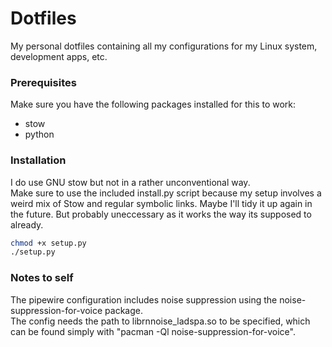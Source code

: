 # Dotfiles

My personal dotfiles containing all my configurations for my Linux system, development apps, etc.

### Prerequisites

Make sure you have the following packages installed for this to work:

- stow
- python

### Installation

I do use GNU stow but not in a rather unconventional way.  
Make sure to use the included install.py script because my setup involves a weird mix of Stow and regular symbolic links.
Maybe I'll tidy it up again in the future. But probably uneccessary as it works the way its supposed to already.

```sh
chmod +x setup.py
./setup.py
```

### Notes to self

The pipewire configuration includes noise suppression using the noise-suppression-for-voice package.  
The config needs the path to librnnoise_ladspa.so to be specified, which can be found simply with "pacman -Ql noise-suppression-for-voice".
